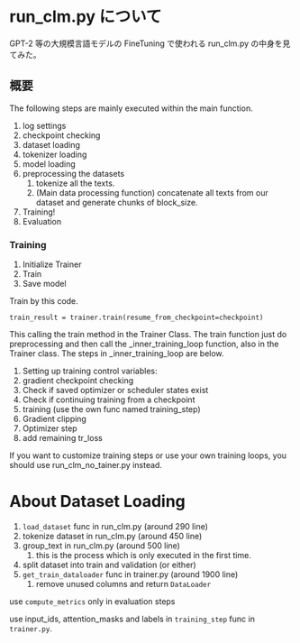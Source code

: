 # run_clm.py について

GPT-2 等の大規模言語モデルの FineTuning で使われる run_clm.py の中身を見てみた。

## 概要

<!-- main関数内では主に以下の手順で実行している。 -->

<!-- 1.loggingの設定。
2. -->

The following steps are mainly executed within the main function.

1. log settings
1. checkpoint checking
1. dataset loading
1. tokenizer loading
1. model loading
1. preprocessing the datasets
   1. tokenize all the texts.
   1. (Main data processing function) concatenate all texts from our dataset and generate chunks of block_size.
1. Training!
1. Evaluation

### Training

1. Initialize Trainer
1. Train
1. Save model

Train by this code.

```
train_result = trainer.train(resume_from_checkpoint=checkpoint)
```

This calling the train method in the Trainer Class. The train function just do preprocessing and then call the \_inner_training_loop function, also in the Trainer class. The steps in \_inner_training_loop are below.

1. Setting up training control variables:
1. gradient checkpoint checking
1. Check if saved optimizer or scheduler states exist
1. Check if continuing training from a checkpoint
1. training (use the own func named training_step)
1. Gradient clipping
1. Optimizer step
1. add remaining tr_loss

If you want to customize training steps or use your own training loops, you should use run_clm_no_tainer.py instead.

# About Dataset Loading

1. `load_dataset` func in run_clm.py (around 290 line)
1. tokenize dataset in run_clm.py (around 450 line)
1. group_text in run_clm.py (around 500 line)
   1. this is the process which is only executed in the first time.
1. split dataset into train and validation (or either)
1. `get_train_dataloader` func in trainer.py (around 1900 line)
   1. remove unused columns and return `DataLoader`

use `compute_metrics` only in evaluation steps

use input_ids, attention_masks and labels in `training_step` func in `trainer.py`.
